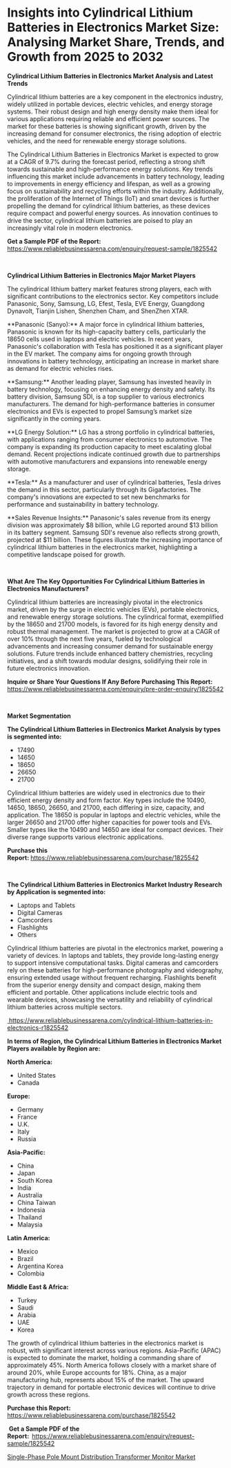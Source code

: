 <p><h1>Insights into Cylindrical Lithium Batteries in Electronics Market Size: Analysing Market Share, Trends, and Growth from 2025 to 2032</h1></p><p><strong>Cylindrical Lithium Batteries in Electronics Market Analysis and Latest Trends</strong></p>
<p><p>Cylindrical lithium batteries are a key component in the electronics industry, widely utilized in portable devices, electric vehicles, and energy storage systems. Their robust design and high energy density make them ideal for various applications requiring reliable and efficient power sources. The market for these batteries is showing significant growth, driven by the increasing demand for consumer electronics, the rising adoption of electric vehicles, and the need for renewable energy storage solutions.</p><p>The Cylindrical Lithium Batteries in Electronics Market is expected to grow at a CAGR of 9.7% during the forecast period, reflecting a strong shift towards sustainable and high-performance energy solutions. Key trends influencing this market include advancements in battery technology, leading to improvements in energy efficiency and lifespan, as well as a growing focus on sustainability and recycling efforts within the industry. Additionally, the proliferation of the Internet of Things (IoT) and smart devices is further propelling the demand for cylindrical lithium batteries, as these devices require compact and powerful energy sources. As innovation continues to drive the sector, cylindrical lithium batteries are poised to play an increasingly vital role in modern electronics.</p></p>
<p><strong>Get a Sample PDF of the Report:&nbsp;</strong> <a href="https://www.reliablebusinessarena.com/enquiry/request-sample/1825542?utm_campaign=3138&utm_medium=2&utm_source=Github&utm_content=ia&utm_term=07042025&utm_id=cylindrical-lithium-batteries-in-electronics">https://www.reliablebusinessarena.com/enquiry/request-sample/1825542</a></p>
<p>&nbsp;</p>
<p><strong>Cylindrical Lithium Batteries in Electronics Major Market Players</strong></p>
<p><p>The cylindrical lithium battery market features strong players, each with significant contributions to the electronics sector. Key competitors include Panasonic, Sony, Samsung, LG, Efest, Tesla, EVE Energy, Guangdong Dynavolt, Tianjin Lishen, Shenzhen Cham, and ShenZhen XTAR.</p><p>**Panasonic (Sanyo):** A major force in cylindrical lithium batteries, Panasonic is known for its high-capacity battery cells, particularly the 18650 cells used in laptops and electric vehicles. In recent years, Panasonic's collaboration with Tesla has positioned it as a significant player in the EV market. The company aims for ongoing growth through innovations in battery technology, anticipating an increase in market share as demand for electric vehicles rises.</p><p>**Samsung:** Another leading player, Samsung has invested heavily in battery technology, focusing on enhancing energy density and safety. Its battery division, Samsung SDI, is a top supplier to various electronics manufacturers. The demand for high-performance batteries in consumer electronics and EVs is expected to propel Samsung’s market size significantly in the coming years.</p><p>**LG Energy Solution:** LG has a strong portfolio in cylindrical batteries, with applications ranging from consumer electronics to automotive. The company is expanding its production capacity to meet escalating global demand. Recent projections indicate continued growth due to partnerships with automotive manufacturers and expansions into renewable energy storage.</p><p>**Tesla:** As a manufacturer and user of cylindrical batteries, Tesla drives the demand in this sector, particularly through its Gigafactories. The company's innovations are expected to set new benchmarks for performance and sustainability in battery technology.</p><p>**Sales Revenue Insights:** Panasonic's sales revenue from its energy division was approximately $8 billion, while LG reported around $13 billion in its battery segment. Samsung SDI's revenue also reflects strong growth, projected at $11 billion. These figures illustrate the increasing importance of cylindrical lithium batteries in the electronics market, highlighting a competitive landscape poised for growth.</p></p>
<p>&nbsp;</p>
<p><strong>What Are The Key Opportunities For Cylindrical Lithium Batteries in Electronics Manufacturers?</strong></p>
<p><p>Cylindrical lithium batteries are increasingly pivotal in the electronics market, driven by the surge in electric vehicles (EVs), portable electronics, and renewable energy storage solutions. The cylindrical format, exemplified by the 18650 and 21700 models, is favored for its high energy density and robust thermal management. The market is projected to grow at a CAGR of over 10% through the next five years, fueled by technological advancements and increasing consumer demand for sustainable energy solutions. Future trends include enhanced battery chemistries, recycling initiatives, and a shift towards modular designs, solidifying their role in future electronics innovation.</p></p>
<p><strong>Inquire or Share Your Questions If Any Before Purchasing This Report:</strong> <a href="https://www.reliablebusinessarena.com/enquiry/pre-order-enquiry/1825542?utm_campaign=3138&utm_medium=2&utm_source=Github&utm_content=ia&utm_term=07042025&utm_id=cylindrical-lithium-batteries-in-electronics">https://www.reliablebusinessarena.com/enquiry/pre-order-enquiry/1825542</a></p>
<p>&nbsp;</p>
<p><strong>Market Segmentation</strong></p>
<p><strong>The Cylindrical Lithium Batteries in Electronics Market Analysis by types is segmented into:</strong></p>
<p><ul><li>17490</li><li>14650</li><li>18650</li><li>26650</li><li>21700</li></ul></p>
<p><p>Cylindrical lithium batteries are widely used in electronics due to their efficient energy density and form factor. Key types include the 10490, 14650, 18650, 26650, and 21700, each differing in size, capacity, and application. The 18650 is popular in laptops and electric vehicles, while the larger 26650 and 21700 offer higher capacities for power tools and EVs. Smaller types like the 10490 and 14650 are ideal for compact devices. Their diverse range supports various electronic applications.</p></p>
<p><strong>Purchase this Report:&nbsp;</strong><a href="https://www.reliablebusinessarena.com/purchase/1825542?utm_campaign=3138&utm_medium=2&utm_source=Github&utm_content=ia&utm_term=07042025&utm_id=cylindrical-lithium-batteries-in-electronics">https://www.reliablebusinessarena.com/purchase/1825542</a></p>
<p>&nbsp;</p>
<p><strong>The Cylindrical Lithium Batteries in Electronics Market Industry Research by Application is segmented into:</strong></p>
<p><ul><li>Laptops and Tablets</li><li>Digital Cameras</li><li>Camcorders</li><li>Flashlights</li><li>Others</li></ul></p>
<p><p>Cylindrical lithium batteries are pivotal in the electronics market, powering a variety of devices. In laptops and tablets, they provide long-lasting energy to support intensive computational tasks. Digital cameras and camcorders rely on these batteries for high-performance photography and videography, ensuring extended usage without frequent recharging. Flashlights benefit from the superior energy density and compact design, making them efficient and portable. Other applications include electric tools and wearable devices, showcasing the versatility and reliability of cylindrical lithium batteries across multiple sectors.</p></p>
<p><a href="https://www.reliablebusinessarena.com/cylindrical-lithium-batteries-in-electronics-r1825542?utm_campaign=3138&utm_medium=2&utm_source=Github&utm_content=ia&utm_term=07042025&utm_id=cylindrical-lithium-batteries-in-electronics">&nbsp;https://www.reliablebusinessarena.com/cylindrical-lithium-batteries-in-electronics-r1825542</a></p>
<p><strong>In terms of Region, the Cylindrical Lithium Batteries in Electronics Market Players available by Region are:</strong></p>
<p>
    <p> <strong> North America: </strong>
        <ul>
            <li>United States</li>
            <li>Canada</li>
        </ul>
        </p> 
    <p> <strong> Europe: </strong>
        <ul>
            <li>Germany</li>
            <li>France</li>
            <li>U.K.</li>
            <li>Italy</li>
            <li>Russia</li>
        </ul>
        </p> 
    <p> <strong> Asia-Pacific: </strong>
        <ul>
            <li>China</li>
            <li>Japan</li>
            <li>South Korea</li>
            <li>India</li>
            <li>Australia</li>
            <li>China Taiwan</li>
            <li>Indonesia</li>
            <li>Thailand</li>
            <li>Malaysia</li>
        </ul>
        </p> 
    <p> <strong> Latin America: </strong>
        <ul>
            <li>Mexico</li>
            <li>Brazil</li>
            <li>Argentina Korea</li>
            <li>Colombia</li>
        </ul>
        </p> 
    <p> <strong> Middle East & Africa: </strong>
        <ul>
            <li>Turkey</li>
            <li>Saudi</li>
            <li>Arabia</li>
            <li>UAE</li>
            <li>Korea</li>
        </ul>
    </p>
    </p>
<p><p>The growth of cylindrical lithium batteries in the electronics market is robust, with significant interest across various regions. Asia-Pacific (APAC) is expected to dominate the market, holding a commanding share of approximately 45%. North America follows closely with a market share of around 20%, while Europe accounts for 18%. China, as a major manufacturing hub, represents about 15% of the market. The upward trajectory in demand for portable electronic devices will continue to drive growth across these regions.</p></p>
<p><strong>Purchase this Report: </strong><a href="https://www.reliablebusinessarena.com/purchase/1825542?utm_campaign=3138&utm_medium=2&utm_source=Github&utm_content=ia&utm_term=07042025&utm_id=cylindrical-lithium-batteries-in-electronics">https://www.reliablebusinessarena.com/purchase/1825542</a></p>
<p>&nbsp;<strong>Get a Sample PDF of the Report:&nbsp;&nbsp;</strong><a href="https://www.reliablebusinessarena.com/enquiry/request-sample/1825542?utm_campaign=3138&utm_medium=2&utm_source=Github&utm_content=ia&utm_term=07042025&utm_id=cylindrical-lithium-batteries-in-electronics">https://www.reliablebusinessarena.com/enquiry/request-sample/1825542</a></p>
<p><strong></strong></p>
<p><p><a href="https://github.com/momossidram/Market-Research-Report-List-1/blob/main/single-phase-pole-mount-distribution-transformer-monitor-market.md?utm_campaign=3138&utm_medium=2&utm_source=Github&utm_content=ia&utm_term=07042025&utm_id=cylindrical-lithium-batteries-in-electronics">Single-Phase Pole Mount Distribution Transformer Monitor Market</a></p></p>